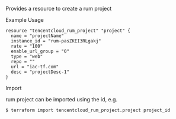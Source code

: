 Provides a resource to create a rum project

Example Usage

```hcl
resource "tencentcloud_rum_project" "project" {
  name = "projectName"
  instance_id = "rum-pasZKEI3RLgakj"
  rate = "100"
  enable_url_group = "0"
  type = "web"
  repo = ""
  url = "iac-tf.com"
  desc = "projectDesc-1"
}

```
Import

rum project can be imported using the id, e.g.
```
$ terraform import tencentcloud_rum_project.project project_id
```